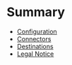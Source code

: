 # Summary

* [Configuration](configuration.md)
* [Connectors](connectors.md)
* [Destinations](destinations.md)
* [Legal Notice](notice.md)
